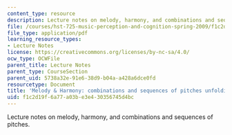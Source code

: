 ```yaml
---
content_type: resource
description: Lecture notes on melody, harmony, and combinations and sequences of pitches.
file: /courses/hst-725-music-perception-and-cognition-spring-2009/f1c2d19f6a77a03be3e430356745d4bc_MITHST_725S09_lec10_mel.pdf
file_type: application/pdf
learning_resource_types:
- Lecture Notes
license: https://creativecommons.org/licenses/by-nc-sa/4.0/
ocw_type: OCWFile
parent_title: Lecture Notes
parent_type: CourseSection
parent_uid: 5738a32e-91e6-38d9-b04a-a428a6dce0fd
resourcetype: Document
title: 'Melody & Harmony: combinations and sequences of pitches unfolding in time'
uid: f1c2d19f-6a77-a03b-e3e4-30356745d4bc
---
```

Lecture notes on melody, harmony, and combinations and sequences of pitches.